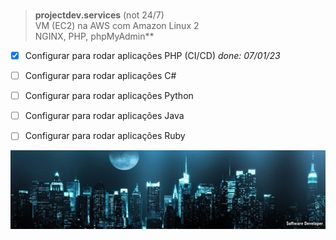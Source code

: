 <br>      
          
> **projectdev.services** (not 24/7)<br />
> VM (EC2) na AWS com Amazon Linux 2<br />
> NGINX, PHP, phpMyAdmin**<br />

- [x] Configurar para rodar aplicações PHP (CI/CD) <em>done: 07/01/23</em>
- [ ] Configurar para rodar aplicações C#
- [ ] Configurar para rodar aplicações Python
- [ ] Configurar para rodar aplicações Java
- [ ] Configurar para rodar aplicações Ruby


![alt text](https://github.com/wiz2k20/wiz2k20/blob/main/atual.jpg?raw=true)
